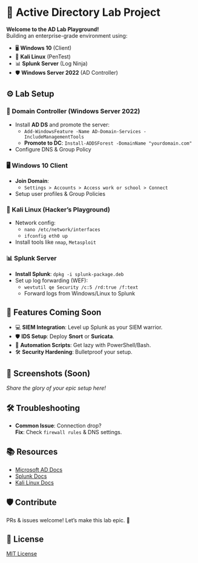 # 🚀 Active Directory Lab Project

**Welcome to the AD Lab Playground!**  
Building an enterprise-grade environment using:
- 🖥️ **Windows 10** (Client)
- 🐉 **Kali Linux** (PenTest)
- 📊 **Splunk Server** (Log Ninja)
- 🛡️ **Windows Server 2022** (AD Controller)

## ⚙️ Lab Setup

### 🔧 Domain Controller (Windows Server 2022)
- Install **AD DS** and promote the server:
  - `Add-WindowsFeature -Name AD-Domain-Services -IncludeManagementTools`
  - **Promote to DC**: `Install-ADDSForest -DomainName "yourdomain.com"`
- Configure DNS & Group Policy

### 🖥️ Windows 10 Client
- **Join Domain**:
  - `Settings > Accounts > Access work or school > Connect`
- Setup user profiles & Group Policies

### 🐉 Kali Linux (Hacker’s Playground)
- Network config:
  - `nano /etc/network/interfaces`
  - `ifconfig eth0 up`
- Install tools like `nmap`, `Metasploit`

### 📊 Splunk Server
- **Install Splunk**: `dpkg -i splunk-package.deb`
- Set up log forwarding (WEF):
  - `wevtutil qe Security /c:5 /rd:true /f:text`
  - Forward logs from Windows/Linux to Splunk

## 🌟 Features Coming Soon
- 💻 **SIEM Integration**: Level up Splunk as your SIEM warrior.
- 🛡️ **IDS Setup**: Deploy **Snort** or **Suricata**.
- 🔄 **Automation Scripts**: Get lazy with PowerShell/Bash.
- 🛠️ **Security Hardening**: Bulletproof your setup.

## 📸 Screenshots (Soon)
_Share the glory of your epic setup here!_

## 🛠️ Troubleshooting
- **Common Issue**: Connection drop?  
  **Fix**: Check `firewall rules` & DNS settings.

## 📚 Resources
- [Microsoft AD Docs](https://docs.microsoft.com/windows-server/identity/active-directory-domain-services)
- [Splunk Docs](https://docs.splunk.com/Documentation/Splunk/latest/User/WelcometotheSplunkUserDocumentation)
- [Kali Linux Docs](https://www.kali.org/docs/)

## 🛡️ Contribute
PRs & issues welcome! Let’s make this lab epic. 🎉

## 📜 License
[MIT License](LICENSE)

